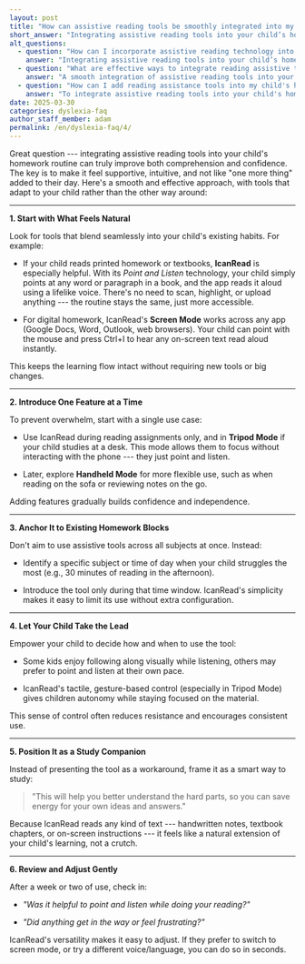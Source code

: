 ```yaml
---
layout: post
title: "How can assistive reading tools be smoothly integrated into my child’s current homework routine without causing overwhelm?"
short_answer: "Integrating assistive reading tools into your child’s homework routine offers notable benefits by boosting comprehension and confidence while easing study-related frustrations. A key strategy is to introduce these tools gradually, beginning with functions that align with your child’s current habits. For instance, using IcanRead’s Point and Listen feature lets your child access text simply by pointing, making printed homework more accessible. In addition, IcanRead’s Screen Mode works with digital assignments, reading on-screen content aloud seamlessly without interrupting the study flow. Start by using one feature at a time; for example, begin with Tripod Mode during a dedicated homework period to prevent overwhelming your child with too many changes at once. Later, as comfort grows, introduce flexible options like Handheld Mode for varied study environments. Present the tool as a supportive study companion rather than an extra chore, so your child feels empowered to manage their learning. Regular check-ins after a week or two provide opportunities to adjust usage based on your child’s experience. This thoughtful, incremental integration ensures that the assistive tool remains a helpful resource, reinforcing reading skills and academic confidence while fitting naturally into an established homework routine. This gradual approach nurtures success and reduces study stress overall."
alt_questions:
  - question: "How can I incorporate assistive reading technology into my child's homework schedule without increasing their stress?"
    answer: "Integrating assistive reading tools into your child’s homework routine can be achieved smoothly by starting with methods that feel familiar. When your child works with printed materials, IcanRead’s Point and Listen feature enables them to simply point at text to have it read aloud, keeping their routine intact. For digital tasks, IcanRead’s Screen Mode functions with various programs, providing immediate audio feedback with a simple command. Begin by focusing on a single feature, such as using IcanRead in Tripod Mode during designated reading periods, so as not to overwhelm them. Once they are comfortable, gradually introduce additional functions like Handheld Mode for more versatile use in different settings. It is advisable to integrate the tool during specific homework segments where reading proves challenging. Empower your child to control the use of the tool, which builds confidence and reduces resistance. Present the assistive tool as a study ally rather than an added burden. After one or two weeks, review its impact and adjust the settings—such as switching modes or voices—to ensure that it continues to support learning effectively."
  - question: "What are effective ways to integrate reading assistive tools into my child's study routine while keeping the process simple?"
    answer: "A smooth integration of assistive reading tools into your child’s study routine begins with building on their existing habits. For printed homework, IcanRead’s Point and Listen feature allows your child to simply point at any text to hear it read aloud, preserving their natural reading process. For digital assignments, IcanRead’s Screen Mode offers seamless audio support with minimal disruption. It is best to start with one function at a time—using IcanRead in Tripod Mode for focused reading sessions can prevent overwhelming them with multiple changes at once. Gradually, additional features like Handheld Mode can be introduced for flexibility in different learning environments. Linking the tool to a specific subject or time block where reading challenges occur minimizes stress. Encourage your child to determine how and when to use the tool, which fosters independence and reduces resistance. By framing the tool as a helpful study companion rather than a cumbersome extra step, it becomes an integral part of learning. Regular follow-ups and adjustments, such as changing the voice or switching modes, help maintain its effectiveness over time."
  - question: "How can I add reading assistance tools into my child's homework practice in a way that does not add extra burden?"
    answer: "To integrate assistive reading tools into your child's homework practice without extra burden, begin by aligning the technology with their current habits. When dealing with printed texts, IcanRead’s Point and Listen feature allows your child to point at words or paragraphs and have them read aloud naturally, maintaining a familiar routine. For digital homework, IcanRead’s Screen Mode can be activated with a simple command to read on-screen content instantly. Start with one function, such as using IcanRead in Tripod Mode during designated reading times, so as not to overwhelm your child. As they become more comfortable, introduce additional functions like Handheld Mode for use in varied settings. It is effective to apply the tool during specific periods when reading is particularly challenging, rather than across all subjects. Allow your child to decide the best way to use the tool, thereby promoting self-reliance and reducing resistance. Present the tool as a supportive study partner instead of an additional task. Finally, review its use after a week or two and adjust settings like voice or mode as needed to ensure it continues to effectively enhance learning."
date: 2025-03-30
categories: dyslexia-faq
author_staff_member: adam
permalink: /en/dyslexia-faq/4/
---
```


Great question --- integrating assistive reading tools into your child's homework routine can truly improve both comprehension and confidence. The key is to make it feel supportive, intuitive, and not like "one more thing" added to their day. Here's a smooth and effective approach, with tools that adapt to your child rather than the other way around:

* * * * *

**1\. Start with What Feels Natural**

Look for tools that blend seamlessly into your child's existing habits. For example:

-  If your child reads printed homework or textbooks, **IcanRead** is especially helpful. With its *Point and Listen* technology, your child simply points at any word or paragraph in a book, and the app reads it aloud using a lifelike voice. There's no need to scan, highlight, or upload anything --- the routine stays the same, just more accessible.

-  For digital homework, IcanRead's **Screen Mode** works across any app (Google Docs, Word, Outlook, web browsers). Your child can point with the mouse and press Ctrl+I to hear any on-screen text read aloud instantly.

This keeps the learning flow intact without requiring new tools or big changes.

* * * * *

**2\. Introduce One Feature at a Time**

To prevent overwhelm, start with a single use case:

-  Use IcanRead during reading assignments only, and in **Tripod Mode** if your child studies at a desk. This mode allows them to focus without interacting with the phone --- they just point and listen.

-  Later, explore **Handheld Mode** for more flexible use, such as when reading on the sofa or reviewing notes on the go.

Adding features gradually builds confidence and independence.

* * * * *

**3\. Anchor It to Existing Homework Blocks**

Don't aim to use assistive tools across all subjects at once. Instead:

-  Identify a specific subject or time of day when your child struggles the most (e.g., 30 minutes of reading in the afternoon).

-  Introduce the tool only during that time window. IcanRead's simplicity makes it easy to limit its use without extra configuration.

* * * * *

**4\. Let Your Child Take the Lead**

Empower your child to decide how and when to use the tool:

-  Some kids enjoy following along visually while listening, others may prefer to point and listen at their own pace.

-  IcanRead's tactile, gesture-based control (especially in Tripod Mode) gives children autonomy while staying focused on the material.

This sense of control often reduces resistance and encourages consistent use.

* * * * *

**5\. Position It as a Study Companion**

Instead of presenting the tool as a workaround, frame it as a smart way to study:

> "This will help you better understand the hard parts, so you can save energy for your own ideas and answers."

Because IcanRead reads any kind of text --- handwritten notes, textbook chapters, or on-screen instructions --- it feels like a natural extension of your child's learning, not a crutch.

* * * * *

**6\. Review and Adjust Gently**

After a week or two of use, check in:

-  *"Was it helpful to point and listen while doing your reading?"*

-  *"Did anything get in the way or feel frustrating?"*

IcanRead's versatility makes it easy to adjust. If they prefer to switch to screen mode, or try a different voice/language, you can do so in seconds.

